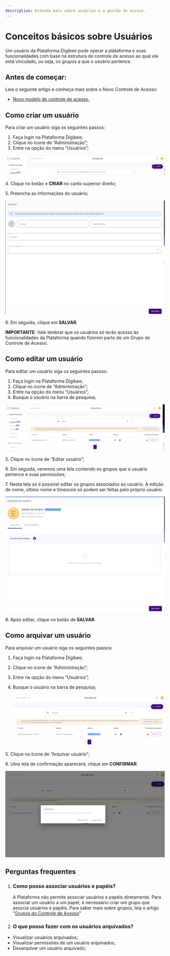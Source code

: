 ```yaml
---
description: Entenda mais sobre usuários e a gestão de acesso.
---
```


# Conceitos básicos sobre Usuários

Um usuário da Plataforma Digibee pode operar a plataforma e suas funcionalidades com base na estrutura de controle de acesso ao qual ele está vinculado, ou seja, os grupos a que o usuário pertence.

## Antes de começar: <a href="#h_9cf2e7ba37" id="h_9cf2e7ba37"></a>

Leia o seguinte artigo e conheça mais sobre o Novo Controle de Acesso:

* [Novo modelo de controle de acesso.](https://intercom.help/godigibee/pt-BR/articles/5808132-novo-modelo-de-controle-de-acesso)

## Como criar um usuário <a href="#h_465025ea56" id="h_465025ea56"></a>

Para criar um usuário siga os seguintes passos:

1. Faça login na Plataforma Digibee;
2. Clique no ícone de “Administração”;
3. Entre na opção do menu “Usuários”;

![](<../../.gitbook/assets/Imagem 1 (6).png>)



4\. Clique no botão **+ CRIAR** no canto superior direito;

5\. Preencha as informações do usuário;

![](<../../.gitbook/assets/Imagem 2 (6).png>)



6\. Em seguida, clique em **SALVAR**.

**IMPORTANTE**: Vale lembrar que os usuários só terão acesso às funcionalidades da Plataforma quando fizerem parte de um Grupo do Controle de Acesso.

## Como editar um usuário <a href="#h_a8d98541b6" id="h_a8d98541b6"></a>

Para editar um usuário siga os seguintes passos:

1. Faça login na Plataforma Digibee;
2. Clique no ícone de “Administração”;
3. Entre na opção do menu “Usuários”;
4. Busque o usuário na barra de pesquisa;

![](<../../.gitbook/assets/Imagem 3 (3).png>)



5\. Clique no ícone de “Editar usuário”;

6\. Em seguida, veremos uma tela contendo os grupos que o usuário pertence e suas permissões;

7\. Nesta tela só é possível editar os grupos associados ao usuário. A edição de nome, último nome e timezone só podem ser feitas pelo próprio usuário.

![](<../../.gitbook/assets/Imagem 4 (5).png>)

8\. Após editar, clique no botão de **SALVAR**.

## Como arquivar um usuário <a href="#h_d16f6c5450" id="h_d16f6c5450"></a>

Para arquivar um usuário siga os seguintes passos:

1. Faça login na Plataforma Digibee;
2. Clique no ícone de “Administração”;
3. Entre na opção do menu “Usuários”;
4.  Busque o usuário na barra de pesquisa;

    ![](<../../.gitbook/assets/Imagem 5 (3).png>)



5\. Clique no ícone de “Arquivar usuário";

6\. Uma tela de confirmação aparecerá, clique em **CONFIRMAR**.

![](<../../.gitbook/assets/Imagem 6 (1).png>)

## Perguntas frequentes <a href="#h_75acb46a36" id="h_75acb46a36"></a>

1.  ### Como posso associar usuários e papéis? <a href="#h_b666d38576" id="h_b666d38576"></a>

    A Plataforma não permite associar usuários e papéis diretamente. Para associar um usuário a um papel, é necessário criar um grupo que associa usuários e papéis. Para saber mais sobre grupos, leia o artigo "[Grupos do Controle de Acesso](https://intercom.help/godigibee/pt-BR/articles/5810361-grupos-do-controle-de-acesso)"
2. ### O que posso fazer com os usuários arquivados? <a href="#h_551e1f9a09" id="h_551e1f9a09"></a>

* Visualizar usuários arquivados;
* Visualizar permissões de um usuário arquivados;
* Desarquivar um usuário arquivado;
